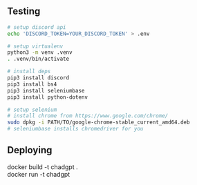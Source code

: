 ## Testing
```bash
# setup discord api
echo 'DISCORD_TOKEN=YOUR_DISCORD_TOKEN' > .env

# setup virtualenv
python3 -m venv .venv
. .venv/bin/activate

# install deps
pip3 install discord
pip3 install bs4
pip3 install seleniumbase
pip3 install python-dotenv

# setup selenium
# install chrome from https://www.google.com/chrome/
sudo dpkg -i PATH/TO/google-chrome-stable_current_amd64.deb
# seleniumbase installs chromedriver for you
```

## Deploying
docker build -t chadgpt .  
docker run -t chadgpt

